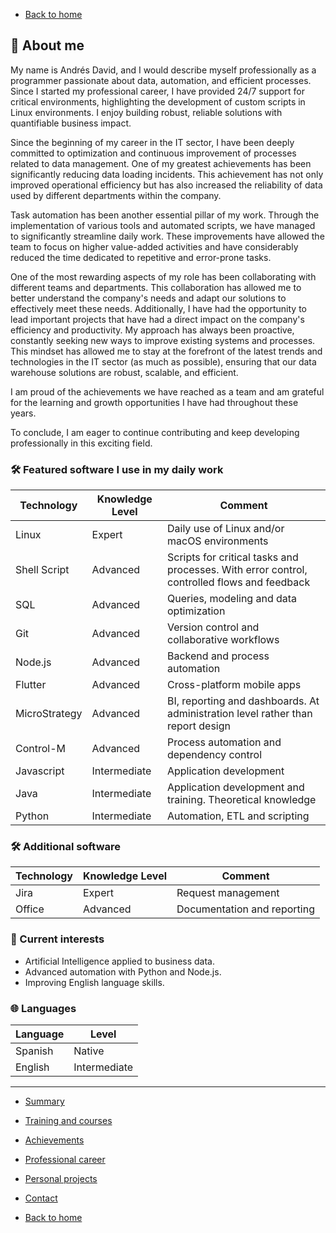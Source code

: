 - [Back to home](/README.md)

## 🧠 About me

My name is Andrés David, and I would describe myself professionally as a programmer passionate about data, automation, and efficient processes.
Since I started my professional career, I have provided 24/7 support for critical environments, highlighting the development of custom scripts in Linux environments.
I enjoy building robust, reliable solutions with quantifiable business impact.

Since the beginning of my career in the IT sector, I have been deeply committed to optimization and continuous improvement of processes related to data management.
One of my greatest achievements has been significantly reducing data loading incidents. This achievement has not only improved operational efficiency but has also increased the reliability of data used by different departments within the company.

Task automation has been another essential pillar of my work. Through the implementation of various tools and automated scripts, we have managed to significantly streamline daily work.
These improvements have allowed the team to focus on higher value-added activities and have considerably reduced the time dedicated to repetitive and error-prone tasks.

One of the most rewarding aspects of my role has been collaborating with different teams and departments. This collaboration has allowed me to better understand the company's needs and adapt our solutions to effectively meet these needs. Additionally, I have had the opportunity to lead important projects that have had a direct impact on the company's efficiency and productivity.
My approach has always been proactive, constantly seeking new ways to improve existing systems and processes. This mindset has allowed me to stay at the forefront of the latest trends and technologies in the IT sector (as much as possible), ensuring that our data warehouse solutions are robust, scalable, and efficient.

I am proud of the achievements we have reached as a team and am grateful for the learning and growth opportunities I have had throughout these years.

To conclude, I am eager to continue contributing and keep developing professionally in this exciting field.

### 🛠️ Featured software I use in my daily work

| Technology    | Knowledge Level | Comment                                                                                     |
| ------------- | --------------- | ------------------------------------------------------------------------------------------- |
| Linux         | Expert          | Daily use of Linux and/or macOS environments                                                |
| Shell Script  | Advanced        | Scripts for critical tasks and processes. With error control, controlled flows and feedback |
| SQL           | Advanced        | Queries, modeling and data optimization                                                     |
| Git           | Advanced        | Version control and collaborative workflows                                                 |
| Node.js       | Advanced        | Backend and process automation                                                              |
| Flutter       | Advanced        | Cross-platform mobile apps                                                                  |
| MicroStrategy | Advanced        | BI, reporting and dashboards. At administration level rather than report design             |
| Control-M     | Advanced        | Process automation and dependency control                                                   |
| Javascript    | Intermediate    | Application development                                                                     |
| Java          | Intermediate    | Application development and training. Theoretical knowledge                                 |
| Python        | Intermediate    | Automation, ETL and scripting                                                               |

### 🛠️ Additional software

| Technology | Knowledge Level | Comment                     |
| ---------- | --------------- | --------------------------- |
| Jira       | Expert          | Request management          |
| Office     | Advanced        | Documentation and reporting |

### 🚀 Current interests

- Artificial Intelligence applied to business data.
- Advanced automation with Python and Node.js.
- Improving English language skills.

### 🌐 Languages

| Language | Level        |
| -------- | ------------ |
| Spanish  | Native       |
| English  | Intermediate |

---

- [Summary](summary.md)
<!-- - [About me](about.md) -->
- [Training and courses](training.md)
- [Achievements](archivements.md)
- [Professional career](professionalCareer.md)
- [Personal projects](personalProjects.md)
- [Contact](contact.md)

- [Back to home](/README.md)